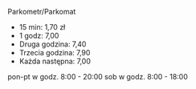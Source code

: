 Parkometr/Parkomat

* 15 min: 1,70 zł
* 1 godz: 7,00
* Druga godzina: 7,40
* Trzecia godzina: 7,90
* Każda następna: 7,00

pon-pt w godz. 8:00 - 20:00 sob w godz. 8:00 - 18:00

